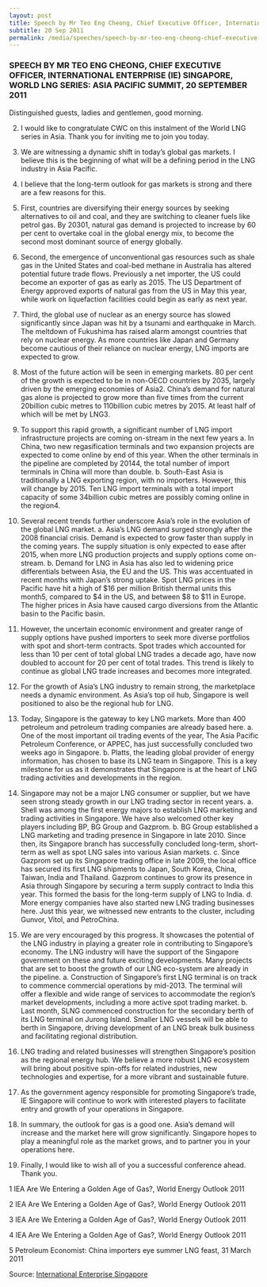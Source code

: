 ```yaml
---
layout: post
title: Speech by Mr Teo Eng Cheong, Chief Executive Officer, International Enterprise (IE) Singapore, World LNG Series - Asia Pacific Summit, 20 September 2011
subtitle: 20 Sep 2011
permalink: /media/speeches/speech-by-mr-teo-eng-cheong-chief-executive-officer-international-enterprise-(ie)-singapore-world-lng-series-asia-pacific-summit-20-september-2011
---
```


### SPEECH BY MR TEO ENG CHEONG, CHIEF EXECUTIVE OFFICER, INTERNATIONAL ENTERPRISE (IE) SINGAPORE, WORLD LNG SERIES: ASIA PACIFIC SUMMIT, 20 SEPTEMBER 2011

Distinguished guests, ladies and gentlemen, good morning.

2. I would like to congratulate CWC on this instalment of the World LNG series in Asia. Thank you for inviting me to join you today.

3. We are witnessing a dynamic shift in today’s global gas markets. I believe this is the beginning of what will be a defining period in the LNG industry in Asia Pacific.

4. I believe that the long-term outlook for gas markets is strong and there are a few reasons for this.

5. First, countries are diversifying their energy sources by seeking alternatives to oil and coal, and they are switching to cleaner fuels like petrol gas. By 20301, natural gas demand is projected to increase by 60 per cent to overtake coal in the global energy mix, to become the second most dominant source of energy globally.

6. Second, the emergence of unconventional gas resources such as shale gas in the United States and coal-bed methane in Australia has altered potential future trade flows. Previously a net importer, the US could become an exporter of gas as early as 2015. The US Department of Energy approved exports of natural gas from the US in May this year, while work on liquefaction facilities could begin as early as next year.

7. Third, the global use of nuclear as an energy source has slowed significantly since Japan was hit by a tsunami and earthquake in March. The meltdown of Fukushima has raised alarm amongst countries that rely on nuclear energy. As more countries like Japan and Germany become cautious of their reliance on nuclear energy, LNG imports are expected to grow.

8. Most of the future action will be seen in emerging markets. 80 per cent of the growth is expected to be in non-OECD countries by 2035, largely driven by the emerging economies of Asia2. China’s demand for natural gas alone is projected to grow more than five times from the current 20billion cubic metres to 110billion cubic metres by 2015. At least half of which will be met by LNG3.

9. To support this rapid growth, a significant number of LNG import infrastructure projects are coming on-stream in the next few years
a. In China, two new regasification terminals and two expansion projects are expected to come online by end of this year. When the other terminals in the pipeline are completed by 20144, the total number of import terminals in China will more than double.
b. South-East Asia is traditionally a LNG exporting region, with no importers. However, this will change by 2015. Ten LNG import terminals with a total import capacity of some 34billion cubic metres are possibly coming online in the region4.

10. Several recent trends further underscore Asia’s role in the evolution of the global LNG market.
a. Asia’s LNG demand surged strongly after the 2008 financial crisis. Demand is expected to grow faster than supply in the coming years. The supply situation is only expected to ease after 2015, when more LNG production projects and supply options come on-stream.
b. Demand for LNG in Asia has also led to widening price differentials between Asia, the EU and the US. This was accentuated in recent months with Japan’s strong uptake. Spot LNG prices in the Pacific have hit a high of $16 per million British thermal units this month5, compared to $4 in the US, and between $8 to $11 in Europe. The higher prices in Asia have caused cargo diversions from the Atlantic basin to the Pacific basin.

11. However, the uncertain economic environment and greater range of supply options have pushed importers to seek more diverse portfolios with spot and short-term contracts. Spot trades which accounted for less than 10 per cent of total global LNG trades a decade ago, have now doubled to account for 20 per cent of total trades. This trend is likely to continue as global LNG trade increases and becomes more integrated.

12. For the growth of Asia’s LNG industry to remain strong, the marketplace needs a dynamic environment. As Asia’s top oil hub, Singapore is well positioned to also be the regional hub for LNG.

13. Today, Singapore is the gateway to key LNG markets. More than 400 petroleum and petroleum trading companies are already based here.
a. One of the most important oil trading events of the year, The Asia Pacific Petroleum Conference, or APPEC, has just successfully concluded two weeks ago in Singapore.
b. Platts, the leading global provider of energy information, has chosen to base its LNG team in Singapore. This is a key milestone for us as it demonstrates that Singapore is at the heart of LNG trading activities and developments in the region.

14. Singapore may not be a major LNG consumer or supplier, but we have seen strong steady growth in our LNG trading sector in recent years.
a. Shell was among the first energy majors to establish LNG marketing and trading activities in Singapore. We have also welcomed other key players including BP, BG Group and Gazprom.
b. BG Group established a LNG marketing and trading presence in Singapore in late 2010. Since then, its Singapore branch has successfully concluded long-term, short-term as well as spot LNG sales into various Asian markets.
c. Since Gazprom set up its Singapore trading office in late 2009, the local office has secured its first LNG shipments to Japan, South Korea, China, Taiwan, India and Thailand. Gazprom continues to grow its presence in Asia through Singapore by securing a term supply contract to India this year. This formed the basis for the long-term supply of LNG to India.
d. More energy companies have also started new LNG trading businesses here. Just this year, we witnessed new entrants to the cluster, including Gunvor, Vitol, and PetroChina.

15. We are very encouraged by this progress. It showcases the potential of the LNG industry in playing a greater role in contributing to Singapore’s economy. The LNG industry will have the support of the Singapore government on these and future exciting developments. Many projects that are set to boost the growth of our LNG eco-system are already in the pipeline.
a. Construction of Singapore’s first LNG terminal is on track to commence commercial operations by mid-2013. The terminal will offer a flexible and wide range of services to accommodate the region’s market developments, including a more active spot trading market.
b. Last month, SLNG commenced construction for the secondary berth of its LNG terminal on Jurong Island. Smaller LNG vessels will be able to berth in Singapore, driving development of an LNG break bulk business and facilitating regional distribution.

16. LNG trading and related businesses will strengthen Singapore’s position as the regional energy hub. We believe a more robust LNG ecosystem will bring about positive spin-offs for related industries, new technologies and expertise, for a more vibrant and sustainable future.

17. As the government agency responsible for promoting Singapore’s trade, IE Singapore will continue to work with interested players to facilitate entry and growth of your operations in Singapore.

18. In summary, the outlook for gas is a good one. Asia’s demand will increase and the market here will grow significantly. Singapore hopes to play a meaningful role as the market grows, and to partner you in your operations here.

19. Finally, I would like to wish all of you a successful conference ahead. Thank you.

1 IEA Are We Entering a Golden Age of Gas?, World Energy Outlook 2011

2 IEA Are We Entering a Golden Age of Gas?, World Energy Outlook 2011

3 IEA Are We Entering a Golden Age of Gas?, World Energy Outlook 2011

4 IEA Are We Entering a Golden Age of Gas?, World Energy Outlook 2011

5 Petroleum Economist: China importers eye summer LNG feast, 31 March 2011


Source: [<a href="https://www.iesingapore.gov.sg/Media-Centre/Speeches/2011/9/Speech-by-Mr-Teo-Eng-Cheong-Chief-Executive-Officer-International-Enterprise-IE-Singapore" target="_blank">International Enterprise Singapore</a>](https://www.iesingapore.gov.sg/Media-Centre/Speeches/2011/9/Speech-by-Mr-Teo-Eng-Cheong-Chief-Executive-Officer-International-Enterprise-IE-Singapore)